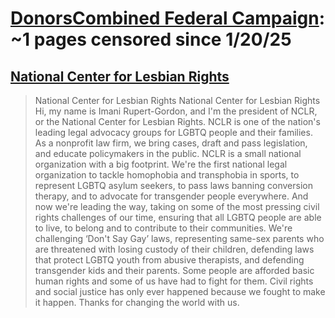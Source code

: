 



# [DonorsCombined Federal Campaign](givecfc.org): ~1 pages censored since 1/20/25

## [National Center for Lesbian Rights](https://givecfc.org/charity-video/national-center-lesbian-rights)


> National Center for Lesbian Rights National Center for Lesbian Rights Hi, my name is Imani Rupert-Gordon, and I'm the president of NCLR, or the National Center for Lesbian Rights. NCLR is one of the nation's leading legal advocacy groups for LGBTQ people and their families. As a nonprofit law firm, we bring cases, draft and pass legislation, and educate policymakers in the public. NCLR is a small national organization with a big footprint. We're the first national legal organization to tackle homophobia and transphobia in sports, to represent LGBTQ asylum seekers, to pass laws banning conversion therapy, and to advocate for transgender people everywhere. And now we're leading the way, taking on some of the most pressing civil rights challenges of our time, ensuring that all LGBTQ people are able to live, to belong and to contribute to their communities. We're challenging ‘Don't Say Gay’ laws, representing same-sex parents who are threatened with losing custody of their children, defending laws that protect LGBTQ youth from abusive therapists, and defending transgender kids and their parents. Some people are afforded basic human rights and some of us have had to fight for them. Civil rights and social justice has only ever happened because we fought to make it happen. Thanks for changing the world with us.